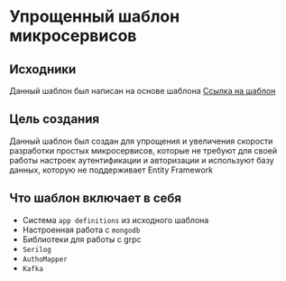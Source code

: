 # Упрощенный шаблон микросервисов
## Исходники
Данный шаблон был написан на основе шаблона [Ссылка на шаблон](https://github.com/Calabonga/Microservice-Template/tree/master/AspNetCore%20v6.0/MinimalAPI/Calabonga.Microservice.Module)

## Цель создания
Данный шаблон был создан для упрощения и увеличения скорости разработки простых микросервисов,
которые не требуют для своей работы настроек аутентификации и авторизации и используют базу данных,
которую не поддерживает Entity Framework

## Что шаблон включает в себя
+ Система ```app definitions``` из исходного шаблона
+ Настроенная работа с ```mongodb```
+ Библиотеки для работы с grpc
+ ```Serilog```
+ ```AuthoMapper```
+ ```Kafka```